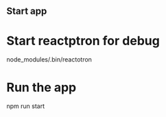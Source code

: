 
## Start app

# Start reactptron for debug
node_modules/.bin/reactotron

# Run the app
npm run start
